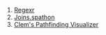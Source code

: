1. <a href="https://regexr.com">Regexr</a>
2. <a href="https://joins.spathon.com/">Joins.spathon</a>
3. <a href="https://clementmihailescu.github.io/Pathfinding-Visualizer/#">Clem's Pathfinding Visualizer</a>

